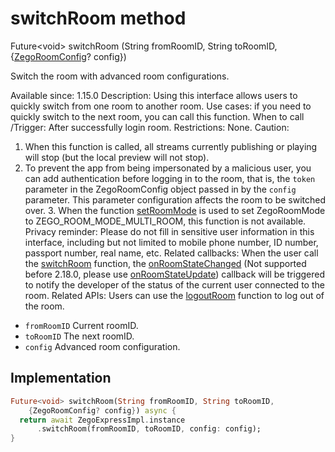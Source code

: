 


# switchRoom method








Future&lt;void> switchRoom
(String fromRoomID, String toRoomID, {[ZegoRoomConfig](../../zego_uikit_prebuilt_live_audio_room/ZegoRoomConfig-class.md)? config})





<p>Switch the room with advanced room configurations.</p>
<p>Available since: 1.15.0
Description: Using this interface allows users to quickly switch from one room to another room.
Use cases: if you need to quickly switch to the next room, you can call this function.
When to call /Trigger: After successfully login room.
Restrictions: None.
Caution:</p>
<ol>
<li>When this function is called, all streams currently publishing or playing will stop (but the local preview will not stop).</li>
<li>To prevent the app from being impersonated by a malicious user, you can add authentication before logging in to the room, that is, the <code>token</code> parameter in the ZegoRoomConfig object passed in by the <code>config</code> parameter. This parameter configuration affects the room to be switched over. 3. When the function <a href="../../zego_uikit_prebuilt_live_audio_room/ZegoExpressEngine/setRoomMode.md">setRoomMode</a> is used to set ZegoRoomMode to ZEGO_ROOM_MODE_MULTI_ROOM, this function is not available.
Privacy reminder: Please do not fill in sensitive user information in this interface, including but not limited to mobile phone number, ID number, passport number, real name, etc.
Related callbacks: When the user call the <a href="../../zego_uikit_prebuilt_live_audio_room/ZegoExpressEngineRoom/switchRoom.md">switchRoom</a> function, the <a href="../../zego_uikit_prebuilt_live_audio_room/ZegoExpressEngine/onRoomStateChanged.md">onRoomStateChanged</a> (Not supported before 2.18.0, please use <a href="../../zego_uikit_prebuilt_live_audio_room/ZegoExpressEngine/onRoomStateUpdate.md">onRoomStateUpdate</a>) callback will be triggered to notify the developer of the status of the current user connected to the room.
Related APIs: Users can use the <a href="../../zego_uikit_prebuilt_live_audio_room/ZegoExpressEngineRoom/logoutRoom.md">logoutRoom</a> function to log out of the room.</li>
</ol>
<ul>
<li><code>fromRoomID</code> Current roomID.</li>
<li><code>toRoomID</code> The next roomID.</li>
<li><code>config</code> Advanced room configuration.</li>
</ul>



## Implementation

```dart
Future<void> switchRoom(String fromRoomID, String toRoomID,
    {ZegoRoomConfig? config}) async {
  return await ZegoExpressImpl.instance
      .switchRoom(fromRoomID, toRoomID, config: config);
}
```







